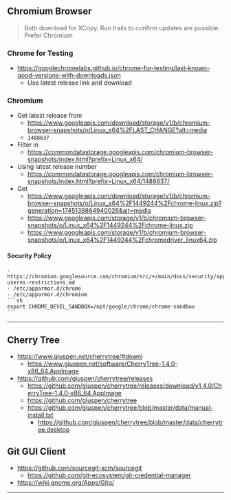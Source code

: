 ## Chromium Browser
> Both download for XCopy. Run trails to confirm updates are possible.
> Prefer Chromium

### Chrome for Testing
- https://googlechromelabs.github.io/chrome-for-testing/last-known-good-versions-with-downloads.json
    - Use latest release link and download

### Chromium
- Get latest release from
    - https://www.googleapis.com/download/storage/v1/b/chromium-browser-snapshots/o/Linux_x64%2FLAST_CHANGE?alt=media
    - `1488637`
- Filter in
    - https://commondatastorage.googleapis.com/chromium-browser-snapshots/index.html?prefix=Linux_x64/
- Using latest release number
    - https://commondatastorage.googleapis.com/chromium-browser-snapshots/index.html?prefix=Linux_x64/1488637/
- Get
    - https://www.googleapis.com/download/storage/v1/b/chromium-browser-snapshots/o/Linux_x64%2F1449244%2Fchrome-linux.zip?generation=1745139864940026&alt=media
    - https://www.googleapis.com/storage/v1/b/chromium-browser-snapshots/o/Linux_x64%2F1449244%2Fchrome-linux.zip
    - https://www.googleapis.com/storage/v1/b/chromium-browser-snapshots/o/Linux_x64%2F1449244%2Fchromedriver_linux64.zip
#### Security Policy
    - https://chromium.googlesource.com/chromium/src/+/main/docs/security/apparmor-userns-restrictions.md
    - /etc/apparmor.d/chrome
    - /etc/apparmor.d/chromium
    ```sh
    export CHROME_DEVEL_SANDBOX=/opt/google/chrome/chrome-sandbox
    ```

***

## Cherry Tree
- https://www.giuspen.net/cherrytree/#downl
    - https://www.giuspen.net/software/CherryTree-1.4.0-x86_64.AppImage
- https://github.com/giuspen/cherrytree/releases
    - https://github.com/giuspen/cherrytree/releases/download/v1.4.0/CherryTree-1.4.0-x86_64.AppImage
    - https://github.com/giuspen/cherrytree
    - https://github.com/giuspen/cherrytree/blob/master/data/manual-install.txt
        - https://github.com/giuspen/cherrytree/blob/master/data/cherrytree.desktop

## Git GUI Client
- https://github.com/sourcegit-scm/sourcegit
    - https://github.com/git-ecosystem/git-credential-manager
- https://wiki.gnome.org/Apps/Gitg/

***
